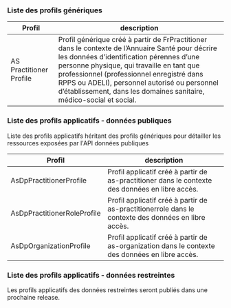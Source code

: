 ### Liste des profils génériques

| Profil  | description |
| --- | --- |
| AS Practitioner Profile | Profil générique créé à partir de FrPractitioner dans le contexte de l’Annuaire Santé pour décrire les données d’identification pérennes d’une personne physique, qui travaille en tant que professionnel (professionnel enregistré dans RPPS ou ADELI), personnel autorisé ou personnel d’établissement, dans les domaines sanitaire, médico-social et social. |


### Liste des profils applicatifs - données publiques

Liste des profils applicatifs héritant des profils génériques pour détailler les ressources exposées par l'API données publiques

| Profil  | description |
| --- | --- |
| AsDpPractitionerProfile | Profil applicatif créé à partir de as-practitioner dans le contexte des données en libre accès.|
| AsDpPractitionerRoleProfile | Profil applicatif créé à partir de as-practitionerrole dans le contexte des données en libre accès.|
| AsDpOrganizationProfile | Profil applicatif créé à partir de as-organization dans le contexte des données en libre accès.|
### Liste des profils applicatifs - données restreintes

Les profils applicatifs des données restreintes seront publiés dans une prochaine release.